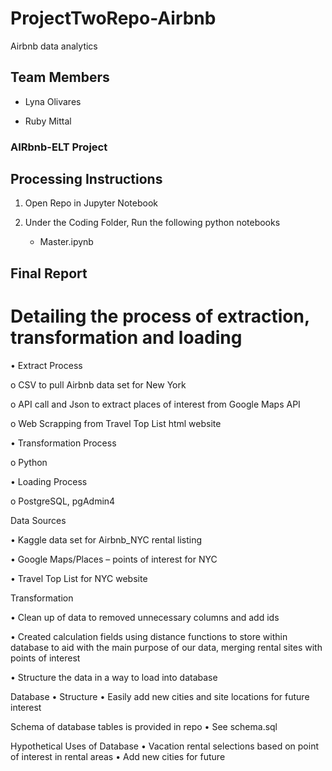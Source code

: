 # ProjectTwoRepo-Airbnb
Airbnb data analytics


## Team Members

 - Lyna Olivares

 - Ruby Mittal


### AIRbnb-ELT Project 


## Processing Instructions 

1. Open Repo in Jupyter Notebook

2. Under the Coding Folder, Run the following python notebooks 
    * Master.ipynb
    

## Final Report

# Detailing the process of extraction, transformation and loading

•	Extract Process

  o	CSV to pull Airbnb data set for New York
 
  o	API call and Json to extract places of interest from Google Maps API
 
  o	Web Scrapping from Travel Top List html website
  
 •	Transformation Process
 
   o	Python
  
 •	Loading Process
 
   o	PostgreSQL, pgAdmin4
  
  
Data Sources

 •	Kaggle data set for Airbnb_NYC rental listing
 
 •	Google Maps/Places – points of interest for NYC
 
 •	Travel Top List for NYC website
 
Transformation 

 •	Clean up of data to removed unnecessary columns and add ids
 
 •	Created calculation fields using distance functions to store within database to aid with the main purpose of our data, merging rental    sites with points of interest
 
 •	Structure the data in a way to load into database

Database
 •	Structure
 •	Easily add new cities and site locations for future interest

Schema of database tables is provided in repo 
•	See schema.sql

Hypothetical Uses of Database
 •	Vacation rental selections based on point of interest in rental areas
 •	Add new cities for future

